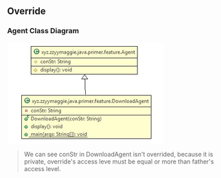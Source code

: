 ##  Override
### Agent Class Diagram
![](AgentClassDiagram.jpg)
> We can see conStr in DownloadAgent isn't overrided, because it is private, override's access leve must be equal or more than father's access level.
